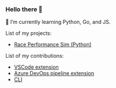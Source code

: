 ### Hello there 👋

🌱 I’m currently learning Python, Go, and JS.

List of my projects:
- [Race Performance Sim (Python)](https://github.com/mclacore/race-performance-sim)

List of my contributions:
- [VSCode extension]([https://github.com/massdriver-cloud/vscode-massdriver](https://github.com/massdriver-cloud/vscode-massdriver/commits?author=mclacore))
- [Azure DevOps pipeline extension]([https://github.com/massdriver-cloud/azure-devops-pipelines](https://github.com/massdriver-cloud/azure-devops-pipelines/commits?author=mclacore))
- [CLI](https://github.com/massdriver-cloud/mass/commits?author=mclacore)

<!--
**mclacore/mclacore** is a ✨ _special_ ✨ repository because its `README.md` (this file) appears on your GitHub profile.

Here are some ideas to get you started:

- 🔭 I’m currently working on ...
- 🌱 I’m currently learning ...
- 👯 I’m looking to collaborate on ...
- 🤔 I’m looking for help with ...
- 💬 Ask me about ...
- 📫 How to reach me: ...
- 😄 Pronouns: ...
- ⚡ Fun fact: ...
-->
